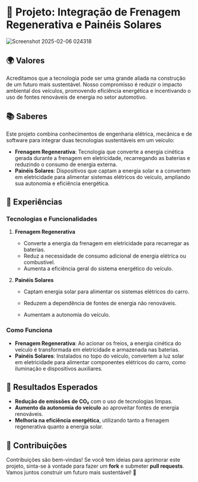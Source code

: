 
# 🚗 Projeto: Integração de Frenagem Regenerativa e Painéis Solares

![Screenshot 2025-02-06 024318](https://github.com/user-attachments/assets/87ec0337-d01e-4c76-bda9-08bef634e0a5)

## 🌍 Valores
Acreditamos que a tecnologia pode ser uma grande aliada na construção de um futuro mais sustentável. Nosso compromisso é reduzir o impacto ambiental dos veículos, promovendo eficiência energética e incentivando o uso de fontes renováveis de energia no setor automotivo.

## 📚 Saberes
Este projeto combina conhecimentos de engenharia elétrica, mecânica e de software para integrar duas tecnologias sustentáveis em um veículo:
- **Frenagem Regenerativa**: Tecnologia que converte a energia cinética gerada durante a frenagem em eletricidade, recarregando as baterias e reduzindo o consumo de energia externa.
- **Painéis Solares**: Dispositivos que captam a energia solar e a convertem em eletricidade para alimentar sistemas elétricos do veículo, ampliando sua autonomia e eficiência energética.

## 🔧 Experiências
### Tecnologias e Funcionalidades
1. **Frenagem Regenerativa**  
   - Converte a energia da frenagem em eletricidade para recarregar as baterias.  
   - Reduz a necessidade de consumo adicional de energia elétrica ou combustível.  
   - Aumenta a eficiência geral do sistema energético do veículo.

2. **Painéis Solares**  
   - Captam energia solar para alimentar os sistemas elétricos do carro. 

   - Reduzem a dependência de fontes de energia não renováveis.  
   - Aumentam a autonomia do veículo.

### Como Funciona
- **Frenagem Regenerativa**: Ao acionar os freios, a energia cinética do veículo é transformada em eletricidade e armazenada nas baterias.
- **Painéis Solares**: Instalados no topo do veículo, convertem a luz solar em eletricidade para alimentar componentes elétricos do carro, como iluminação e dispositivos auxiliares.

## 🎯 Resultados Esperados
- **Redução de emissões de CO₂** com o uso de tecnologias limpas.
- **Aumento da autonomia do veículo** ao aproveitar fontes de energia renováveis.
- **Melhoria na eficiência energética**, utilizando tanto a frenagem regenerativa quanto a energia solar.

## 🤝 Contribuições
Contribuições são bem-vindas! Se você tem ideias para aprimorar este projeto, sinta-se à vontade para fazer um **fork** e submeter **pull requests**. Vamos juntos construir um futuro mais sustentável! 🌱

